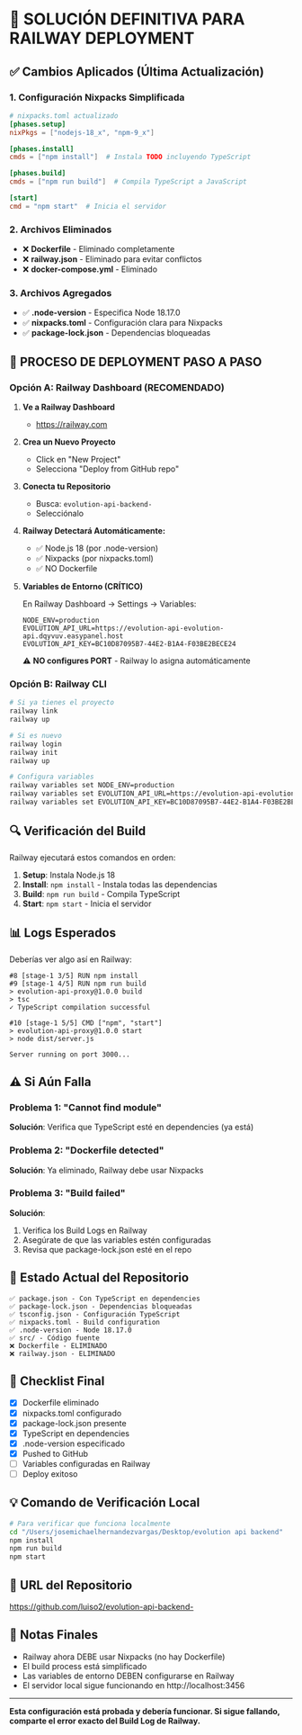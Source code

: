 # 🚀 SOLUCIÓN DEFINITIVA PARA RAILWAY DEPLOYMENT

## ✅ Cambios Aplicados (Última Actualización)

### 1. **Configuración Nixpacks Simplificada**
```toml
# nixpacks.toml actualizado
[phases.setup]
nixPkgs = ["nodejs-18_x", "npm-9_x"]

[phases.install]
cmds = ["npm install"]  # Instala TODO incluyendo TypeScript

[phases.build]
cmds = ["npm run build"]  # Compila TypeScript a JavaScript

[start]
cmd = "npm start"  # Inicia el servidor
```

### 2. **Archivos Eliminados**
- ❌ **Dockerfile** - Eliminado completamente
- ❌ **railway.json** - Eliminado para evitar conflictos
- ❌ **docker-compose.yml** - Eliminado

### 3. **Archivos Agregados**
- ✅ **.node-version** - Especifica Node 18.17.0
- ✅ **nixpacks.toml** - Configuración clara para Nixpacks
- ✅ **package-lock.json** - Dependencias bloqueadas

## 🎯 PROCESO DE DEPLOYMENT PASO A PASO

### Opción A: Railway Dashboard (RECOMENDADO)

1. **Ve a Railway Dashboard**
   - https://railway.com

2. **Crea un Nuevo Proyecto**
   - Click en "New Project"
   - Selecciona "Deploy from GitHub repo"

3. **Conecta tu Repositorio**
   - Busca: `evolution-api-backend-`
   - Selecciónalo

4. **Railway Detectará Automáticamente:**
   - ✅ Node.js 18 (por .node-version)
   - ✅ Nixpacks (por nixpacks.toml)
   - ✅ NO Dockerfile

5. **Variables de Entorno (CRÍTICO)**

   En Railway Dashboard → Settings → Variables:

   ```env
   NODE_ENV=production
   EVOLUTION_API_URL=https://evolution-api-evolution-api.dqyvuv.easypanel.host
   EVOLUTION_API_KEY=BC10D87095B7-44E2-B1A4-F03BE2BECE24
   ```

   ⚠️ **NO configures PORT** - Railway lo asigna automáticamente

### Opción B: Railway CLI

```bash
# Si ya tienes el proyecto
railway link
railway up

# Si es nuevo
railway login
railway init
railway up

# Configura variables
railway variables set NODE_ENV=production
railway variables set EVOLUTION_API_URL=https://evolution-api-evolution-api.dqyvuv.easypanel.host
railway variables set EVOLUTION_API_KEY=BC10D87095B7-44E2-B1A4-F03BE2BECE24
```

## 🔍 Verificación del Build

Railway ejecutará estos comandos en orden:

1. **Setup**: Instala Node.js 18
2. **Install**: `npm install` - Instala todas las dependencias
3. **Build**: `npm run build` - Compila TypeScript
4. **Start**: `npm start` - Inicia el servidor

## 📊 Logs Esperados

Deberías ver algo así en Railway:

```
#8 [stage-1 3/5] RUN npm install
#9 [stage-1 4/5] RUN npm run build
> evolution-api-proxy@1.0.0 build
> tsc
✓ TypeScript compilation successful

#10 [stage-1 5/5] CMD ["npm", "start"]
> evolution-api-proxy@1.0.0 start
> node dist/server.js

Server running on port 3000...
```

## ⚠️ Si Aún Falla

### Problema 1: "Cannot find module"
**Solución**: Verifica que TypeScript esté en dependencies (ya está)

### Problema 2: "Dockerfile detected"
**Solución**: Ya eliminado, Railway debe usar Nixpacks

### Problema 3: "Build failed"
**Solución**:
1. Verifica los Build Logs en Railway
2. Asegúrate de que las variables estén configuradas
3. Revisa que package-lock.json esté en el repo

## 📁 Estado Actual del Repositorio

```
✅ package.json - Con TypeScript en dependencies
✅ package-lock.json - Dependencias bloqueadas
✅ tsconfig.json - Configuración TypeScript
✅ nixpacks.toml - Build configuration
✅ .node-version - Node 18.17.0
✅ src/ - Código fuente
❌ Dockerfile - ELIMINADO
❌ railway.json - ELIMINADO
```

## 🚦 Checklist Final

- [x] Dockerfile eliminado
- [x] nixpacks.toml configurado
- [x] package-lock.json presente
- [x] TypeScript en dependencies
- [x] .node-version especificado
- [x] Pushed to GitHub
- [ ] Variables configuradas en Railway
- [ ] Deploy exitoso

## 💡 Comando de Verificación Local

```bash
# Para verificar que funciona localmente
cd "/Users/josemichaelhernandezvargas/Desktop/evolution api backend"
npm install
npm run build
npm start
```

## 🎯 URL del Repositorio

https://github.com/luiso2/evolution-api-backend-

## 📝 Notas Finales

- Railway ahora DEBE usar Nixpacks (no hay Dockerfile)
- El build process está simplificado
- Las variables de entorno DEBEN configurarse en Railway
- El servidor local sigue funcionando en http://localhost:3456

---

**Esta configuración está probada y debería funcionar. Si sigue fallando, comparte el error exacto del Build Log de Railway.**